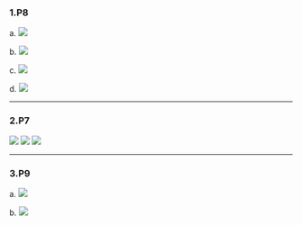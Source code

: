 ### 1.P8

a. <img src="http://chart.googleapis.com/chart?cht=tx&chl= 3Mbps \div 150kbps = 3000 \div 150 = 20" style="border:none;">

b. <img src="http://chart.googleapis.com/chart?cht=tx&chl= P_{1} = 10" style="border:none;">

c. <img src="http://chart.googleapis.com/chart?cht=tx&chl= P_{2} = C_{120}^{n} \cdot 0.1^{n} \cdot 0.9^{120-n}" style="border:none;">

d. <img src="http://chart.googleapis.com/chart?cht=tx&chl= P_{3} = 1 - \sum_{k=0}^{20} C_{120}^{k} \cdot 0.1^{k} \cdot 0.9^{120-k}" style="border:none;">

***

### 2.P7

<img src="http://chart.googleapis.com/chart?cht=tx&chl= 56byte \times 8bit \div 64kbps = 7ms" style="border:none;">

<img src="http://chart.googleapis.com/chart?cht=tx&chl= 56byte \times 8bit \div 2Mbps = 0.224ms" style="border:none;">

<img src="http://chart.googleapis.com/chart?cht=tx&chl= 7ms+0.224ms+10ms = 17.224ms" style="border:none;">

***

### 3.P9

a. <img src="http://chart.googleapis.com/chart?cht=tx&chl= N = \frac{1Gbps}{100kbps} = 10^{4}" style="border:none;">

b. <img src="http://chart.googleapis.com/chart?cht=tx&chl= P = \sum_{n=N+1}^{M} C_{n}^{M} p^{n} (1-p)^{M-n}" style="border:none;">